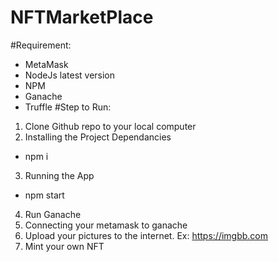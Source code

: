 # NFTMarketPlace
#Requirement:
  + MetaMask
  + NodeJs latest version 
  + NPM
  + Ganache
  + Truffle
#Step to Run:
1. Clone Github repo to your local computer
2. Installing the Project Dependancies
  + npm i
3. Running the App
  + npm start 
4. Run Ganache
5. Connecting your metamask to ganache
6. Upload your pictures to the internet. Ex: https://imgbb.com 
7. Mint your own NFT
